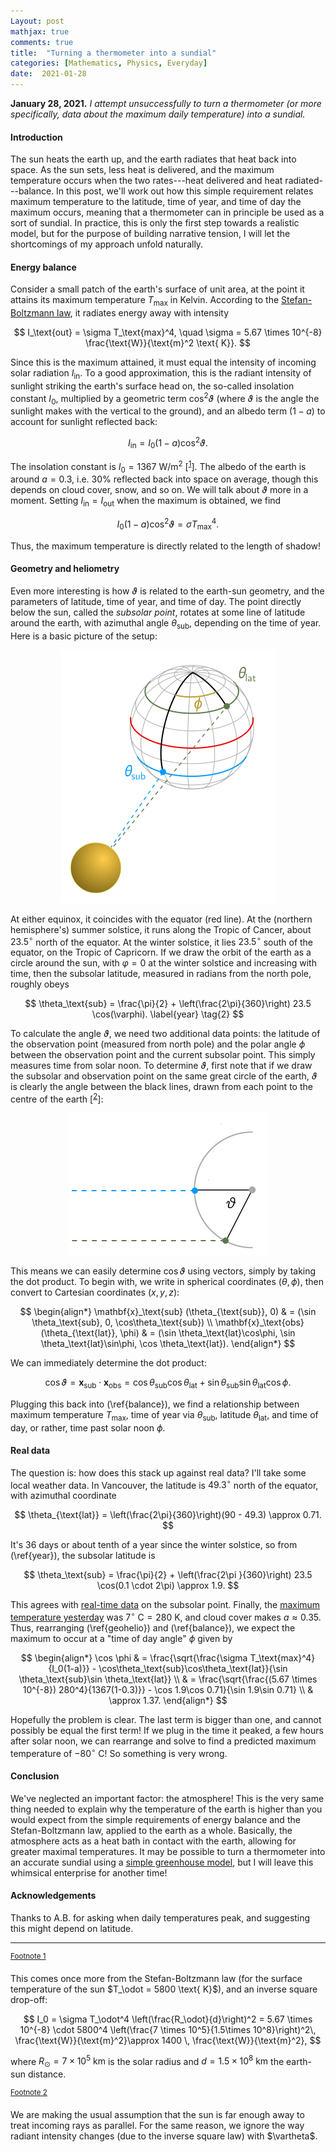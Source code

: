 ```yaml
---
Layout: post
mathjax: true
comments: true
title:  "Turning a thermometer into a sundial"
categories: [Mathematics, Physics, Everyday]
date:  2021-01-28
---
```


**January 28, 2021.** *I attempt unsuccessfully to turn a thermometer
  (or more specifically, data about the maximum daily temperature) into a sundial.*

#### Introduction

The sun heats the earth up, and the earth radiates that heat back into
space. As the sun sets, less heat is delivered, and the maximum
temperature occurs when the two rates---heat delivered and heat
radiated---balance. In this post, we'll work out how this simple
requirement relates maximum temperature to the latitude, time of year,
and time of day the maximum occurs, meaning that a thermometer can in
principle be used as a sort of sundial.
In practice, this is only the first step towards a realistic model,
but for the purpose of building narrative tension, I will let the
shortcomings of my approach unfold naturally.

#### Energy balance

Consider a small patch of the earth's surface of unit area, at the
point it attains its maximum temperature $T_\text{max}$ in Kelvin.
According to the
[Stefan-Boltzmann law](https://en.wikipedia.org/wiki/Stefan%E2%80%93Boltzmann_law),
it radiates energy away with intensity

$$
I_\text{out} = \sigma T_\text{max}^4, \quad \sigma = 5.67 \times
10^{-8} \frac{\text{W}}{\text{m}^2 \text{ K}}.
$$

Since this is the maximum attained, it must equal the intensity of
incoming solar radiation $I_\text{in}$.
To a good approximation, this is the radiant intensity of sunlight
striking the earth's surface head on, the so-called insolation
constant $I_0$, multiplied by a geometric term $\cos^2\vartheta$
(where $\vartheta$ is the angle the sunlight makes with the vertical
to the ground), and an albedo term $(1-a)$ to account for sunlight reflected
back:

$$
I_\text{in} = I_0 (1- a )\cos^2\vartheta.
$$

The insolation constant is $I_0 = 1367 \text{ W/m}^2$ [<sup><a id="fnr.1" name="fnr.1" class="footref" href="#fn.1">1</a></sup>].
The albedo of the earth is around $a = 0.3$, i.e. $30\%$ reflected
back into space on average, though this depends on cloud cover, snow,
and so on.
We will talk about $\vartheta$ more in a moment.
Setting $I_\text{in} = I_\text{out}$ when the maximum is obtained, we
find

$$
I_0 (1- a )\cos^2\vartheta = \sigma T_\text{max}^4. \label{balance} \tag{1}
$$

Thus, the maximum temperature is directly related to the length of shadow!

#### Geometry and heliometry

Even more interesting is how $\vartheta$ is related to the earth-sun
geometry, and the parameters of latitude, time of year, and time of
day.
The point directly below the sun, called the *subsolar point*, rotates
at some line of latitude around the earth, with azimuthal angle
$\theta_\text{sub}$, depending on the time of year.
Here is a basic picture of the setup:

<figure>
    <div style="text-align:center"><img src
    ="/images/posts/diurnal1.png"/>
	</div>
	</figure>
	
At either equinox, it coincides with the equator (red line).
At the (northern hemisphere's) summer solstice, it runs along the Tropic of Cancer, about
$23.5^\circ$ north of the equator.
At the winter solstice, it lies $23.5^\circ$ south of the equator, on
the Tropic of Capricorn.
If we draw the orbit of the earth as a circle around the sun, with
$\varphi = 0$ at the winter solstice and increasing with time, then the
subsolar latitude, measured in radians from the north pole, roughly obeys

$$
\theta_\text{sub} = \frac{\pi}{2} + \left(\frac{2\pi}{360}\right) 23.5
\cos(\varphi).
\label{year} \tag{2}
$$

To calculate the angle $\vartheta$, we need two additional data
points: the latitude of the observation point (measured from north
pole) and the polar angle $\phi$ between the observation point and the
current subsolar point.
This simply measures time from solar noon.
To determine $\vartheta$, first note that if we draw the subsolar and
observation point on the same great circle of the earth, $\vartheta$ is clearly the
angle between the black lines, drawn from each point to the centre of
the earth [<sup><a id="fnr.2" name="fnr.2" class="footref" href="#fn.2">2</a></sup>]:

<figure>
    <div style="text-align:center"><img src
    ="/images/posts/diurnal2.png"/>
	</div>
	</figure>

This means we can easily determine $\cos\vartheta$ using vectors,
simply by taking the dot product.
To begin with, we write in spherical coordinates $(\theta,\phi)$, then convert to
Cartesian coordinates $(x, y, z)$:

$$
\begin{align*}
\mathbf{x}_\text{sub} (\theta_{\text{sub}},  0) & = (\sin \theta_\text{sub}, 0, \cos\theta_\text{sub}) \\
\mathbf{x}_\text{obs} (\theta_{\text{lat}}, \phi) & = (\sin \theta_\text{lat}\cos\phi, \sin \theta_\text{lat}\sin\phi, \cos
\theta_\text{lat}).
\end{align*}
$$

We can immediately determine the dot product:

$$
\cos\vartheta = \mathbf{x}_\text{sub} \cdot \mathbf{x}_\text{obs} =
\cos\theta_\text{sub}\cos\theta_\text{lat} + \sin
\theta_\text{sub}\sin \theta_\text{lat}\cos \phi. \label{geohelio} \tag{3}
$$

Plugging this back into (\ref{balance}), we find a relationship
between maximum temperature $T_\text{max}$, time of year via
$\theta_\text{sub}$, latitude $\theta_\text{lat}$, and time of day, or
rather, time past solar noon $\phi$.

#### Real data

The question is: how does this stack up against real data?
I'll take some local weather data.
In Vancouver, the latitude is $49.3^\circ$ north of the equator, with
azimuthal coordinate

$$
\theta_{\text{lat}} = \left(\frac{2\pi}{360}\right)(90 - 49.3) \approx 0.71.
$$

It's $36$ days or about tenth of a year since
the winter solstice, so from (\ref{year}), the subsolar latitude is

$$
\theta_\text{sub} = \frac{\pi}{2} + \left(\frac{2\pi }{360}\right) 23.5
\cos(0.1 \cdot 2\pi) \approx 1.9.
$$

This agrees with [real-time data](https://rl.se/sub-solar-point) on
the subsolar point.
Finally, the [maximum temperature yesterday](https://www.timeanddate.com/weather/canada/vancouver/historic?month=1&year=2021) was $7^\circ \text{ C} =
280 \text{ K}$, and cloud cover makes $a \approx 0.35$.
Thus, rearranging (\ref{geohelio}) and (\ref{balance}), we expect the
maximum to occur at a "time of day angle" $\phi$ given by

$$
\begin{align*}
\cos \phi & = \frac{\sqrt{\frac{\sigma
T_\text{max}^4}{I_0(1-a)}} - \cos\theta_\text{sub}\cos\theta_\text{lat}}{\sin
\theta_\text{sub}\sin \theta_\text{lat}} \\
& = \frac{\sqrt{\frac{(5.67 \times
10^{-8}) 280^4}{1367(1-0.3)}} - \cos 1.9\cos 0.71}{\sin 1.9\sin 0.71} \\
& \approx 1.37.
\end{align*}
$$

Hopefully the problem is clear.
The last term is bigger than one, and cannot possibly be equal the
first term!
If we plug in the time it peaked, a few hours after solar noon, we can
rearrange and solve to find a predicted maximum temperature of
$-80^\circ \text{ C}$!
So something is very wrong.

#### Conclusion

We've neglected an important factor: the atmosphere!
This is the very same thing needed to explain why the temperature of
the earth is higher than you would expect from the simple requirements
of energy balance and the Stefan-Boltzmann law, applied to the earth
as a whole.
Basically, the atmosphere acts as a heat bath in contact with the
earth, allowing for greater maximal temperatures. It may be
possible to turn a thermometer into an accurate sundial using a
[simple greenhouse model](https://en.wikipedia.org/wiki/Idealized_greenhouse_model),
but I will leave this whimsical enterprise for another time!

#### Acknowledgements

Thanks to A.B. for asking when daily temperatures peak, and
suggesting this might depend on latitude.

---

<div class="footdef"><sup><a id="fn.1" name="fn.1" class="footnum"
href="#fnr.1">Footnote 1</a></sup> <p class="footpara">
This comes once more from the Stefan-Boltzmann law (for the surface
temperature of the sun $T_\odot = 5800 \text{ K}$), and an inverse square
drop-off:

$$
I_0 = \sigma T_\odot^4 \left(\frac{R_\odot}{d}\right)^2 =
5.67 \times 10^{-8} \cdot 5800^4  \left(\frac{7 \times 10^5}{1.5\times
10^8}\right)^2\, \frac{\text{W}}{\text{m}^2}\approx 1400 \, \frac{\text{W}}{\text{m}^2},
$$

where $R_\odot = 7 \times 10^5 \text{ km}$ is the solar radius and $d
= 1.5 \times 10^8 \text{ km}$ the earth-sun distance.
</p></div>

<div class="footdef"><sup><a id="fn.2" name="fn.2" class="footnum"
href="#fnr.2">Footnote 2</a></sup> <p class="footpara">
We are making the usual assumption that the sun is far enough away to
treat incoming rays as parallel. For the same reason, we ignore the
way radiant intensity changes (due to the inverse square law) with $\vartheta$.
</p></div>

<!-- http://www.bom.gov.au/products/IDV60901/IDV60901.95936.shtml
((60*12 )/(2*pi))*arccos((sqrt((5.6*10^(-8)*(273+7)^4)/(1367(0.65))) + cos(1.9)cos(2*pi*(40.7/360)))/(sin(1.9)sin(2*pi*(40.7/360))))
2*pi(90 - 23.6*sin(pi/2 + pi/6))/360
https://www.timeanddate.com/weather/canada/vancouver/historic?month=1&year=2021
https://www.sjsu.edu/faculty/watkins/diurnaltemp.htm
(1367(1-0.3)(\cos 1.9\cos 0.71 + \sin 1.9\sin 0.71 * cos(pi/6))^2/(5.67 \times 10^{-8}))^(1/4)
-->

<!--
Let's test this out on some real data.
Today, in a certain large city, the temperature peaked at $25.0^\circ
\text{ C}$ around $2.5$ hours after solar noon.
We will guess the city!
First, we note that it's around $36$ days or a tenth of a year since
the winter solstice, so from (\ref{year}), the subsolar latitude is

$$
\theta_\text{sub} = \frac{\pi}{2} + \left(\frac{2\pi }{360}\right) 23.5
\cos(0.1 \cdot 2\pi) \approx 1.9.
$$

Two and a half hours after solar noon translates to $2.5/24$ times a full rotation,
so $\phi \approx \pi/5$.
Putting these numbers into (\ref{geohelio}) and rearranging using
trigonometric identities, we get

$$
\cos\vartheta \approx 0.57 \sin (\theta_\text{lat} - 0.60).
$$

Inserting into (\ref{balance}) and rearranging yields

$$
\theta_\text{lat} = 0.60 + \sin^{-1}\left[\frac{1}{0.57}\sqrt{\frac{5.67 \times
10^{-8} (273+25)^4}{1367 (1- 0.3)}}\right] = 1.77,
$$

or in
-->
